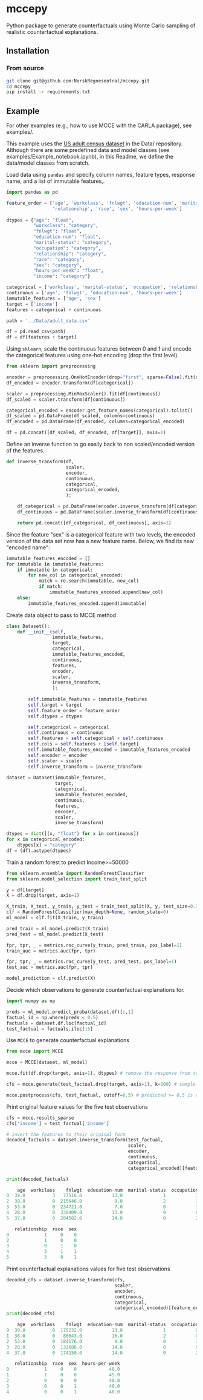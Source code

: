 # mccepy
Python package to generate counterfactuals using Monte Carlo sampling of realistic counterfactual explanations.


## Installation

### From source

```bash
git clone git@github.com:NorskRegnesentral/mccepy.git
cd mccepy
pip install -r requirements.txt
```

## Example

For other examples (e.g., how to use MCCE with the CARLA package), see examples/.

This example uses the [US adult census dataset](https://archive.ics.uci.edu/ml/datasets/adult) in the Data/ repository. Although there are some predefined data and model classes (see examples/Example_notebook.ipynb), in this Readme, we define the data/model classes from scratch.


Load data using ```pandas``` and specify column names, feature types, response name, and a list of immutable features,.

```Python
import pandas as pd

feature_order = ['age', 'workclass', 'fnlwgt', 'education-num', 'marital-status', 'occupation', 
                 'relationship', 'race', 'sex', 'hours-per-week']
                 
dtypes = {"age": "float", 
          "workclass": "category", 
          "fnlwgt": "float", 
          "education-num": "float",
          "marital-status": "category", 
          "occupation": "category", 
          "relationship": "category", 
          "race": "category",
          "sex": "category", 
          "hours-per-week": "float",
          "income": "category"}

categorical = ['workclass', 'marital-status', 'occupation', 'relationship', 'race', 'sex']
continuous = ['age', 'fnlwgt', 'education-num', 'hours-per-week']
immutable_features = ['age', 'sex']
target = ['income']
features = categorical + continuous

path = '../Data/adult_data.csv'

df = pd.read_csv(path)
df = df[features + target]

```

Using ```sklearn```, scale the continuous features between 0 and 1 and encode the categorical features using one-hot encoding (drop the first level).

```Python
from sklearn import preprocessing

encoder = preprocessing.OneHotEncoder(drop="first", sparse=False).fit(df[categorical])
df_encoded = encoder.transform(df[categorical])

scaler = preprocessing.MinMaxScaler().fit(df[continuous])
df_scaled = scaler.transform(df[continuous])

categorical_encoded = encoder.get_feature_names(categorical).tolist()
df_scaled = pd.DataFrame(df_scaled, columns=continuous)
df_encoded = pd.DataFrame(df_encoded, columns=categorical_encoded)

df = pd.concat([df_scaled, df_encoded, df[target]], axis=1)

```

Define an inverse function to go easily back to non scaled/encoded version of the features.

```Python
def inverse_transform(df, 
                      scaler, 
                      encoder, 
                      continuous,
                      categorical,
                      categorical_encoded, 
                      ):

    df_categorical = pd.DataFrame(encoder.inverse_transform(df[categorical_encoded]), columns=categorical)
    df_continuous = pd.DataFrame(scaler.inverse_transform(df[continuous]), columns=continuous)

    return pd.concat([df_categorical, df_continuous], axis=1)
```

Since the feature "sex" is a categorical feature with two levels, the encoded version of the data set now has a new feature name. Below, we find its new "encoded name":

```Python
immutable_features_encoded = []
for immutable in immutable_features:
    if immutable in categorical:
        for new_col in categorical_encoded:
            match = re.search(immutable, new_col)
            if match:
                immutable_features_encoded.append(new_col)
    else:
        immutable_features_encoded.append(immutable)

```

Create data object to pass to MCCE method

```Python
class Dataset():
    def __init__(self, 
                 immutable_features, 
                 target,
                 categorical,
                 immutable_features_encoded,
                 continuous,
                 features,
                 encoder,
                 scaler,
                 inverse_transform,
                 ):
        
        self.immutable_features = immutable_features
        self.target = target
        self.feature_order = feature_order
        self.dtypes = dtypes

        self.categorical = categorical
        self.continuous = continuous
        self.features = self.categorical + self.continuous
        self.cols = self.features + [self.target]
        self.immutable_features_encoded = immutable_features_encoded
        self.encoder = encoder
        self.scaler = scaler
        self.inverse_transform = inverse_transform
        
dataset = Dataset(immutable_features, 
                  target,
                  categorical,
                  immutable_features_encoded,
                  continuous,
                  features,
                  encoder,
                  scaler,
                  inverse_transform)

dtypes = dict([(x, "float") for x in continuous])
for x in categorical_encoded:
    dtypes[x] = "category"
df = (df).astype(dtypes)
```

Train a random forest to predict Income>=50000

```Python
from sklearn.ensemble import RandomForestClassifier
from sklearn.model_selection import train_test_split

y = df[target]
X = df.drop(target, axis=1)

X_train, X_test, y_train, y_test = train_test_split(X, y, test_size=0.33, random_state=42)
clf = RandomForestClassifier(max_depth=None, random_state=0)
ml_model = clf.fit(X_train, y_train)

pred_train = ml_model.predict(X_train)
pred_test = ml_model.predict(X_test)

fpr, tpr, _ = metrics.roc_curve(y_train, pred_train, pos_label=1)
train_auc = metrics.auc(fpr, tpr)

fpr, tpr, _ = metrics.roc_curve(y_test, pred_test, pos_label=1)
test_auc = metrics.auc(fpr, tpr)

model_prediction = clf.predict(X)

```

Decide which observations to generate counterfactual explanations for.

```Python
import numpy as np

preds = ml_model.predict_proba(dataset.df)[:,1]
factual_id = np.where(preds < 0.5)
factuals = dataset.df.loc[factual_id]
test_factual = factuals.iloc[:5]

```


Use ```MCCE``` to generate counterfactual explanations

```Python
from mcce import MCCE

mcce = MCCE(dataset, ml_model)

mcce.fit(df.drop(target, axis=1), dtypes) # remove the response from training data set

cfs = mcce.generate(test_factual.drop(target, axis=1), k=100) # sample 100 times per node

mcce.postprocess(cfs, test_factual, cutoff=0.5) # predicted >= 0.5 is considered positive; < 0.5 is negative

```

Print original feature values for the five test observations

```Python
cfs = mcce.results_sparse
cfs['income'] = test_factual['income']

# invert the features to their original form
decoded_factuals = dataset.inverse_transform(test_factual,
                                             scaler, 
                                             encoder, 
                                             continuous,
                                             categorical,
                                             categorical_encoded)[feature_order]

print(decoded_factuals)

```

```Python
    age  workclass    fnlwgt  education-num  marital-status  occupation  \
0  39.0          3   77516.0           13.0               1           3   
2  38.0          0  215646.0            9.0               2           3   
3  53.0          0  234721.0            7.0               0           3   
4  28.0          0  338409.0           13.0               0           0   
5  37.0          0  284582.0           14.0               0           2   

   relationship  race  sex  
0             1     0    0      
2             1     0    0      
3             0     1    0        
4             3     1    1       
5             3     0    1 

```

Print counterfactual explanations values for five test observations

```Python
decoded_cfs = dataset.inverse_transform(cfs,
                                        scaler, 
                                        encoder, 
                                        continuous,
                                        categorical,
                                        categorical_encoded)[feature_order]
print(decoded_cfs)
```

```Python
    age  workclass    fnlwgt  education-num  marital-status  occupation  \
0  39.0          0  175232.0           13.0               1           0   
1  38.0          0   86643.0           16.0               2           0   
2  53.0          0  184176.0            9.0               0           3   
3  28.0          0  132686.0           14.0               0           0   
4  37.0          0  174150.0           14.0               0           2   

   relationship  race  sex  hours-per-week  
0             1     0    0            40.0  
1             1     0    0            45.0  
2             0     0    0            40.0  
3             0     0    1            40.0  
4             0     0    1            40.0  
```
